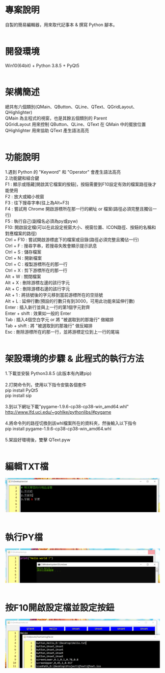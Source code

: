 # 專案說明  
自製的簡易編輯器，用來取代記事本 & 撰寫 Python 腳本。  
&emsp;  
# 開發環境  
Win10(64bit) + Python 3.8.5 + PyQt5  
&emsp;  
# 架構簡述  
總共有六個類別(QMain、QButton、QLine、QText、QGridLayout、QHighlighter)  
QMain 為主程式的視窗，也是其餘五個類別的 Parent  
QGridLayout 用來控制 QButton、QLine、QText 在 QMain 中的擺放位置  
QHighlighter 用來協助 QText 產生語法高亮  
&emsp;  
# 功能說明  
1.遇到 Python 的 "Keyword" 和 "Operator" 會產生語法高亮  
2.功能鍵和組合鍵  
F1 : 顯示或隱藏[開啟其它檔案的按鈕]，按鈕需要到F10設定有效的檔案路徑後才能使用  
F2 : 放大或縮小視窗  
F3 : 往下搜尋字串(往上為Alt+F3)  
F4 : 嘗試用 Chrome 開啟游標所在那一行的網址 or 檔案(路徑必須完整且獨佔一行)  
F5 : 執行自己(副檔名必須為py或pyw)  
F10: 開啟設定檔(可以在此設定視窗大小、視窗位置、ICON路徑、按鈕的名稱和對應檔案的路徑)  
Ctrl + F10 : 嘗試開啟游標底下的檔案或目錄(路徑必須完整且獨佔一行)  
Ctrl + F : 搜尋字串，若搜尋失敗會顯示提示訊息  
Ctrl + S : 儲存檔案  
Ctrl + N : 開新檔案  
Ctrl + C : 複製游標所在的那一行  
Ctrl + X : 剪下游標所在的那一行  
Alt + W  : 關閉檔案  
Alt + X  : 刪除游標左邊的該行字元  
Alt + C  : 刪除游標右邊的該行字元  
Alt + 1  : 將括號後的字元移到當前游標所在的空括號  
Alt + L  : 延伸行數(預設的行數只有到3000，可用此功能來延伸行數)  
Enter : 插入新行並與上一行的第1個字元對齊  
Enter + shift : 效果如一般的 Enter  
Tab : 插入4個空白字元 or 將 "被選取到的那幾行" 做縮排  
Tab + shift : 將 "被選取到的那幾行" 做反縮排  
Esc : 刪除游標所在的那一行，並將游標定位到上一行的尾端  
&emsp;  
# 架設環境的步驟 & 此程式的執行方法  
1.下載並安裝 Python3.8.5 (此版本有內建pip)  
&emsp;  
2.打開命令列，使用以下指令安裝各個套件  
pip install PyQt5  
pip install sip  
&emsp;  
3.到以下網址下載"pygame-1.9.6-cp38-cp38-win_amd64.whl"  
http://www.lfd.uci.edu/~gohlke/pythonlibs/#pygame  
&emsp;  
4.將命令列的路徑切換到該whl檔案所在的資料夾，然後輸入以下指令  
pip install pygame-1.9.6-cp38-cp38-win_amd64.whl  
&emsp;  
5.架設好環境後，雙擊 QText.pyw  
&emsp;  
# 編輯TXT檔  
![image](https://github.com/Jacky20200711/QText/blob/master/DEMO_01.PNG?raw=true)  
&emsp;  
# 執行PY檔  
![image](https://github.com/Jacky20200711/QText/blob/master/DEMO_02.PNG?raw=true)  
&emsp;  
# 按F10開啟設定檔並設定按鈕  
![image](https://github.com/Jacky20200711/QText/blob/master/DEMO_03.PNG?raw=true)  
&emsp;  
